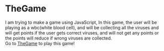 # TheGame
I am trying to make a game using JavaScript, In this game, the user will be playing as a wbc(white blood cell), and will be collecting all the viruses and will get points if the user gets correct viruses, and will not get any points or the points will reduce if wrong viruses are collected.
<br>
Go to <a href ="https://vish01.github.io/TheGame" target="_blank"> TheGame</a> to play this game!
